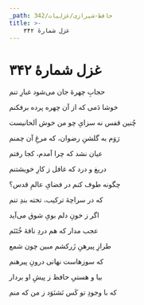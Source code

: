 ```yaml
---
_path: حافظ-شیرازی/غزلیات/342
title: >-
    غزل شمارهٔ ۳۴۲
---
```

# غزل شمارهٔ ۳۴۲

<div class="b" id="bn1"><div class="m1"><p>حجابِ چهرهٔ جان می‌شود غبارِ تنم</p></div>
<div class="m2"><p>خوشا دَمی که از آن چهره پرده برفکنم</p></div></div>
<div class="b" id="bn2"><div class="m1"><p>چُنین قفس نه سزایِ چو من خوش اَلحانیست</p></div>
<div class="m2"><p>رَوَم به گلشنِ رضوان، که مرغِ آن چمنم</p></div></div>
<div class="b" id="bn3"><div class="m1"><p>عیان نشد که چرا آمدم، کجا رفتم</p></div>
<div class="m2"><p>دریغ و درد که غافل ز کارِ خویشتنم</p></div></div>
<div class="b" id="bn4"><div class="m1"><p>چگونه طوف کنم در فضایِ عالمِ قدس؟</p></div>
<div class="m2"><p>که در سراچهٔ ترکیب، تخته بندِ تنم</p></div></div>
<div class="b" id="bn5"><div class="m1"><p>اگر ز خونِ دلم بویِ شوق می‌آید</p></div>
<div class="m2"><p>عجب مدار که هم دردِ نافهٔ خُتَنَم</p></div></div>
<div class="b" id="bn6"><div class="m1"><p>طرازِ پیرهنِ زَرکشم مبین چون شمع</p></div>
<div class="m2"><p>که سوزهاست نهانی درونِ پیرهنم</p></div></div>
<div class="b" id="bn7"><div class="m1"><p>بیا و هستیِ حافظ ز پیشِ او بردار</p></div>
<div class="m2"><p>که با وجودِ تو کَس نَشنَوَد ز من که منم</p></div></div>
